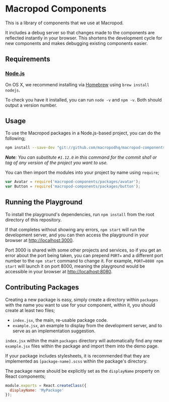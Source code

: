 # Macropod Components

This is a library of components that we use at Macropod.

It includes a debug server so that changes made to the components are reflected instantly in your browser. This shortens the development cycle for new components and makes debugging existing components easier.

## Requirements

### [Node.js](http://nodejs.org/download/)

On OS X, we recommend installing via [Homebrew](https://brew.sh) using `brew install nodejs`.

To check you have it installed, you can run `node -v` and `npm -v`. Both should output a version number.

## Usage

To use the Macropod packages in a Node.js-based project, you can do the following;

```sh
npm install --save-dev "git://github.com/macropodhq/macropod-components.git#1.12.0"
```

_**Note**: You can substitute `#1.12.0` in this command for the commit sha1 or tag of any version of the project you want to use._

You can then import the modules into your project by name using `require`;

```javascript
var Avatar = require('macropod-components/packages/avatar');
var Button = require('macropod-components/packages/button');
```

## Running the Playground

To install the playground's dependencies, run `npm install` from the root directory of this repository.

If that completes without showing any errors, `npm start` will run the development server, and you can then access the playground in your browser at <http://localhost:3000>.

Port 3000 is shared with some other projects and services, so if you get an error about the port being taken, you can prepend `PORT=` and a different port number to the `npm start` command to change it. For example, `PORT=8080 npm start` will launch it on port 8000, meaning the playground would be accessible in your browser at <http://localhost:8080>.

## Contributing Packages

Creating a new package is easy, simply create a directory within `packages` with the name you want to use for your component, within it, you should create at least two files;

* `index.jsx`, the main, re-usable package code.
* `example.jsx`, an example to display from the development server, and to serve as an implementation suggestion.

`index.jsx` within the main `packages` directory will automatically find any new `example.jsx` files within the package and import them into the demo page.

If your package includes stylesheets, it is recommended that they are implemented as `[package-name].scss` within the package's directory.

The package name should be explicitly set as the `displayName` property on React components;

```javascript
module.exports = React.createClass({
  displayName: 'MyPackage'
});
```
